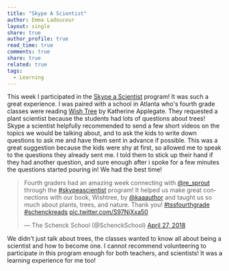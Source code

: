 ```yaml
---
title: "Skype A Scientist"
author: Emma Ladouceur
layout: single
share: true
author_profile: true
read_time: true
comments: true
share: true
related: true
tags:
  - Learning
---
```


This week I participated in the [Skype a Scientist](https://www.skypeascientist.com/) program! It was such a great experience. I was paired with a school in Atlanta who's fourth grade classes were reading [Wish Tree](https://www.nytimes.com/2017/09/05/books/review/katherine-applegate-wishtree.html) by Katherine Applegate. They requested a plant scientist because the students had lots of questions about trees! Skype a scientist helpfully recommended to send a few short videos on the topics we would be talking about, and to ask the kids to write down questions to ask me and have them sent in advance if possible. This was a great suggestion because the kids were shy at first, so allowed me to speak to the questions they already sent me. I told them to stick up their hand if they had another question, and sure enough after i spoke for a few minutes the questions started pouring in! We had the best time!

<blockquote class="twitter-tweet" data-lang="en"><p lang="en" dir="ltr">Fourth graders had an amazing week connecting with <a href="https://twitter.com/re_sprout?ref_src=twsrc%5Etfw">@re_sprout</a> through the <a href="https://twitter.com/hashtag/skypeascientist?src=hash&amp;ref_src=twsrc%5Etfw">#skypeascientist</a> program!  It helped us make great connections with our book, Wishtree, by <a href="https://twitter.com/kaaauthor?ref_src=twsrc%5Etfw">@kaaauthor</a> and taught us so much about plants, trees, and nature.  Thank you!  <a href="https://twitter.com/hashtag/tssfourthgrade?src=hash&amp;ref_src=twsrc%5Etfw">#tssfourthgrade</a> <a href="https://twitter.com/hashtag/schenckreads?src=hash&amp;ref_src=twsrc%5Etfw">#schenckreads</a> <a href="https://t.co/S97NjXxa50">pic.twitter.com/S97NjXxa50</a></p>&mdash; The Schenck School (@SchenckSchool) <a href="https://twitter.com/SchenckSchool/status/989986632576258048?ref_src=twsrc%5Etfw">April 27, 2018</a></blockquote>
<script async src="https://platform.twitter.com/widgets.js" charset="utf-8"></script>

We didn't just talk about trees, the classes wanted to know all about being a scientist and how to become one. I cannot recommend volunteering to participate in this program enough for both teachers, and scientists! It was a learning experience for me too!
